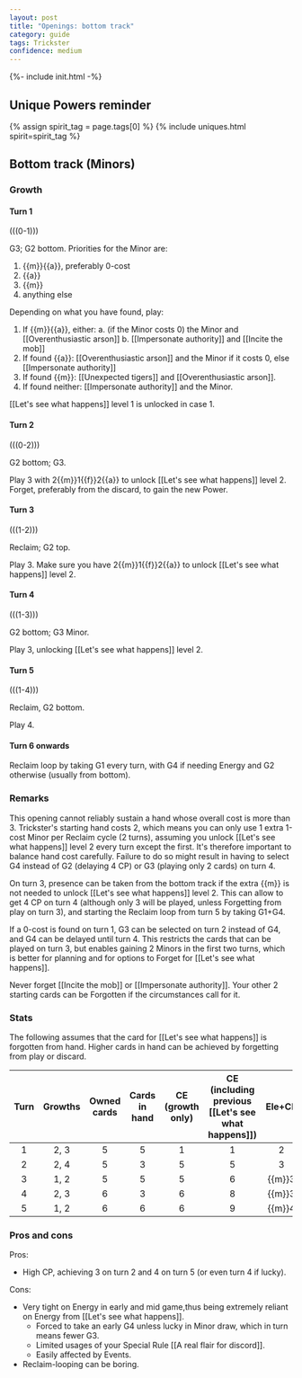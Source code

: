 ```yaml
---  
layout: post  
title: "Openings: bottom track"  
category: guide  
tags: Trickster 
confidence: medium
---
```


{%- include init.html -%}


## Unique Powers reminder

{% assign spirit_tag = page.tags[0] %}
{% include uniques.html spirit=spirit_tag %}


## Bottom track (Minors)

### Growth

#### Turn 1

(((0-1)))

G3; G2 bottom. Priorities for the Minor are:

1. {{m}}{{a}}, preferably 0-cost
2. {{a}}
3. {{m}} 
4. anything else

Depending on what you have found, play:

1. If {{m}}{{a}}, either:
  a. (if the Minor costs 0) the Minor and [[Overenthusiastic arson]]
  b. [[Impersonate authority]] and [[Incite the mob]]
2. If found {{a}}: [[Overenthusiastic arson]] and the Minor if it costs 0, else [[Impersonate authority]]
3. If found {{m}}: [[Unexpected tigers]] and [[Overenthusiastic arson]].
4. If found neither: [[Impersonate authority]] and the Minor.

[[Let's see what happens]] level 1 is unlocked in case 1.


#### Turn 2

(((0-2)))

G2 bottom; G3.

Play 3 with 2{{m}}1{{f}}2{{a}} to unlock [[Let's see what happens]] level 2. Forget, preferably from the discard, to gain the new Power.

#### Turn 3

(((1-2)))

Reclaim; G2 top.

Play 3. Make sure you have 2{{m}}1{{f}}2{{a}} to unlock [[Let's see what happens]] level 2.

#### Turn 4

(((1-3)))

G2 bottom; G3 Minor.

Play 3, unlocking [[Let's see what happens]] level 2.
    
    
#### Turn 5

(((1-4)))

Reclaim, G2 bottom.

Play 4.

#### Turn 6 onwards

Reclaim loop by taking G1 every turn, with G4 if needing Energy and G2 otherwise (usually from bottom).


### Remarks

This opening cannot reliably sustain a hand whose overall cost is more than 3. Trickster's starting hand costs 2, which means you can only use 1 extra 1-cost Minor per Reclaim cycle (2 turns), assuming you unlock [[Let's see what happens]] level 2 every turn except the first. It's therefore important to balance hand cost carefully. Failure to do so might result in having to select G4 instead of G2 (delaying 4 CP) or G3 (playing only 2 cards) on turn 4.

On turn 3, presence can be taken from the bottom track if the extra {{m}} is not needed to unlock [[Let's see what happens]] level 2. This can allow to get 4 CP on turn 4 (although only 3 will be played, unless Forgetting from play on turn 3), and starting the Reclaim loop from turn 5 by taking G1+G4.

If a 0-cost is found on turn 1, G3 can be selected on turn 2 instead of G4, and G4 can be delayed until turn 4. This restricts the cards that can be played on turn 3, but enables gaining 2 Minors in the first two turns, which is better for planning and for options to Forget for [[Let's see what happens]].

Never forget [[Incite the mob]] or [[Impersonate authority]]. Your other 2 starting cards can be Forgotten if the circumstances call for it.

### Stats

The following assumes that the card for [[Let's see what happens]] is forgotten from hand. Higher cards in hand can be achieved by forgetting from play or discard.

Turn | Growths | Owned cards | Cards in hand | CE (growth only) | CE (including previous [[Let's see what happens]]) | Ele+CP 
:--: | :--: | :--: | :--: | :--: | :--: | :--:
1 | 2, 3   |   5   |  5  |  1 |  1 | 2
2 | 2, 4   |   5   |  3  |  5 |  5 | 3
3 | 1, 2   |   5   |  5  |  5 |  6 | {{m}}3
4 | 2, 3   |   6   |  3  |  6 |  8 | {{m}}3
5 | 1, 2   |   6   |  6  |  6 |  9 | {{m}}4

### Pros and cons

Pros:

- High CP, achieving 3 on turn 2 and 4 on turn 5 (or even turn 4 if lucky).

Cons:

- Very tight on Energy in early and mid game,thus being extremely reliant on Energy from [[Let's see what happens]].
  - Forced to take an early G4 unless lucky in Minor draw, which in turn means fewer G3.
  - Limited usages of your Special Rule [[A real flair for discord]].
  - Easily affected by Events.
- Reclaim-looping can be boring.

